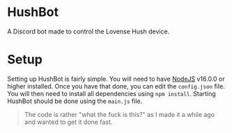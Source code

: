 # HushBot
A Discord bot made to control the Lovense Hush device.

# Setup
Setting up HushBot is fairly simple.
You will need to have [NodeJS](https://nodejs.org) v16.0.0 or higher installed. Once you have that done, you can edit the `config.json` file.
You will then need to install all dependencies using `npm install`.
Starting HushBot should be done using the `main.js` file.


> The code is rather "what the fuck is this?" as I made it a while ago and wanted to get it done fast.
